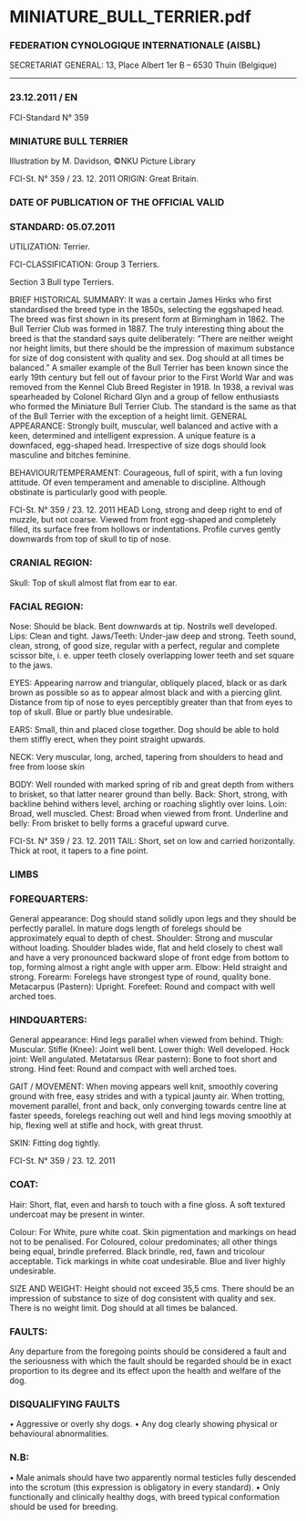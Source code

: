 # MINIATURE_BULL_TERRIER.pdf


### FEDERATION CYNOLOGIQUE INTERNATIONALE (AISBL)


SECRETARIAT GENERAL: 13, Place Albert 1er  B – 6530 Thuin (Belgique)
______________________________________________________________________________


### 23.12.2011 / EN



FCI-Standard N° 359

### MINIATURE BULL TERRIER



Illustration by M. Davidson, ©NKU Picture Library




FCI-St. N° 359  / 23. 12. 2011
ORIGIN: Great Britain.

### DATE OF PUBLICATION OF THE OFFICIAL VALID



### STANDARD: 05.07.2011



UTILIZATION: Terrier.

FCI-CLASSIFICATION:  Group  3  Terriers.



Section 3  Bull type Terriers.



BRIEF HISTORICAL SUMMARY: It was a certain James Hinks
who first standardised the breed type in the 1850s, selecting the eggshaped head. The breed was first shown in its present form at
Birmingham in 1862. The Bull Terrier Club was formed in 1887.
The truly interesting thing about the breed is that the standard says
quite deliberately: “There are neither weight nor height limits, but
there should be the impression of maximum substance for size of dog
consistent with quality and sex. Dog should at all times be
balanced.”
A smaller example of the Bull Terrier has been known since the early
19th century but fell out of favour prior to the First World War and
was removed from the Kennel Club Breed Register in 1918. In 1938,
a revival was spearheaded by Colonel Richard Glyn and a group of
fellow enthusiasts who formed the Miniature Bull Terrier Club. The
standard is the same as that of the Bull Terrier with the exception of
a height limit.
GENERAL APPEARANCE: Strongly built, muscular, well
balanced and active with a keen, determined and intelligent
expression. A unique feature is a downfaced, egg-shaped head.
Irrespective of size dogs should look masculine and bitches feminine.

BEHAVIOUR/TEMPERAMENT: Courageous, full of spirit, with
a fun loving attitude. Of even temperament and amenable to
discipline. Although obstinate is particularly good with people.



FCI-St. N° 359  / 23. 12. 2011
HEAD Long, strong and deep right to end of muzzle, but not coarse.
Viewed from front egg-shaped and completely filled, its surface free
from hollows or indentations. Profile curves gently downwards from
top of skull to tip of nose.

### CRANIAL REGION:


Skull: Top of skull almost flat from ear to ear.

### FACIAL REGION:


Nose: Should be black. Bent downwards at tip. Nostrils well
developed.
Lips: Clean and tight.
Jaws/Teeth: Under-jaw deep and strong. Teeth sound, clean, strong,
of good size, regular with a perfect, regular and complete scissor
bite, i. e. upper teeth closely overlapping lower teeth and set square
to the jaws.

EYES: Appearing narrow and triangular, obliquely placed, black or
as dark brown as possible so as to appear almost black and with a
piercing glint. Distance from tip of nose to eyes perceptibly greater
than that from eyes to top of skull. Blue or partly blue undesirable.

EARS: Small, thin and placed close together. Dog should be able to
hold them stiffly erect, when they point straight upwards.

NECK: Very muscular, long, arched, tapering from shoulders to
head and free from loose skin

BODY: Well rounded with marked spring of rib and great depth
from withers to brisket, so that latter nearer ground than belly.
Back: Short, strong, with backline behind withers level, arching or
roaching slightly over loins.
Loin: Broad, well muscled.
Chest: Broad when viewed from front.
Underline and belly: From brisket to belly forms a graceful upward
curve.



FCI-St. N° 359  / 23. 12. 2011
TAIL: Short, set on low and carried horizontally. Thick at root, it
tapers to a fine point.

### LIMBS



### FOREQUARTERS:


General appearance: Dog should stand solidly upon legs and they
should be perfectly parallel. In mature dogs length of forelegs should
be approximately equal to depth of chest.
Shoulder: Strong and muscular without loading. Shoulder blades
wide, flat and held closely to chest wall and have a very pronounced
backward slope of front edge from bottom to top, forming almost a
right angle with upper arm.
Elbow: Held straight and strong.
Forearm: Forelegs have strongest type of round, quality bone.
Metacarpus (Pastern): Upright.
Forefeet: Round and compact with well arched toes.

### HINDQUARTERS:


General appearance: Hind legs parallel when viewed from behind.
Thigh: Muscular.
Stifle (Knee): Joint well bent.
Lower thigh: Well developed.
Hock joint: Well angulated.
Metatarsus (Rear pastern): Bone to foot short and strong.
Hind feet: Round and compact with well arched toes.

GAIT / MOVEMENT: When moving appears well knit, smoothly
covering ground with free, easy strides and with a typical jaunty air.
When trotting, movement parallel, front and back, only converging
towards centre line at faster speeds, forelegs reaching out well and
hind legs moving smoothly at hip, flexing well at stifle and hock,
with great thrust.

SKIN: Fitting dog tightly.




FCI-St. N° 359  / 23. 12. 2011


### COAT:


Hair: Short, flat, even and harsh to touch with a fine gloss. A soft
textured undercoat may be present in winter.

Colour: For White, pure white coat. Skin pigmentation and markings on
head not to be penalised. For Coloured, colour predominates; all other
things being equal, brindle preferred. Black brindle, red, fawn and
tricolour acceptable. Tick markings in white coat undesirable. Blue and
liver highly undesirable.

SIZE AND WEIGHT: Height should not exceed 35,5 cms. There
should be an impression of substance to size of dog consistent with
quality and sex. There is no weight limit. Dog should at all times be
balanced.

### FAULTS:


Any departure from the foregoing points should be considered a fault and
the seriousness with which the fault should be regarded should be in exact
proportion to its degree and its effect upon the health and welfare of the
dog.

### DISQUALIFYING FAULTS


• Aggressive or overly shy dogs.
• Any dog clearly showing physical or behavioural abnormalities.


### N.B:


•
Male animals should have two apparently normal testicles fully
descended into the scrotum (this expression is obligatory in every
standard).
•
Only functionally and clinically healthy dogs, with breed typical
conformation should be used for breeding.






